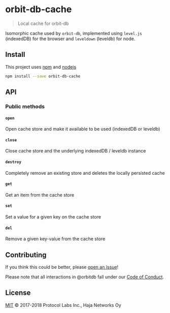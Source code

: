# orbit-db-cache


> Local cache for orbit-db

Isomorphic cache used by `orbit-db`, implemented using `level.js` (indexedDB) for the browser and `leveldown` (leveldb) for node.

## Install

This project uses [npm](https://npmjs.com) and [nodejs](https://nodejs.org)

```sh
npm install --save orbit-db-cache
```

## API

### Public methods

#### `open`

Open cache store and make it available to be used (indexedDB or leveldb)

#### `close`

Close cache store and the underlying indexedDB / leveldb instance

#### `destroy`

Completely remove an existing store and deletes the locally persisted cache

#### `get`

Get an item from the cache store

#### `set`

Set a value for a given key on the cache store

#### `del`

Remove a given key-value from the cache store

## Contributing

If you think this could be better, please [open an issue](https://github.com/orbitdb/repo-template/issues/new)!

Please note that all interactions in @orbitdb fall under our [Code of Conduct](CODE_OF_CONDUCT.md).

## License

[MIT](LICENSE) © 2017-2018 Protocol Labs Inc., Haja Networks Oy
